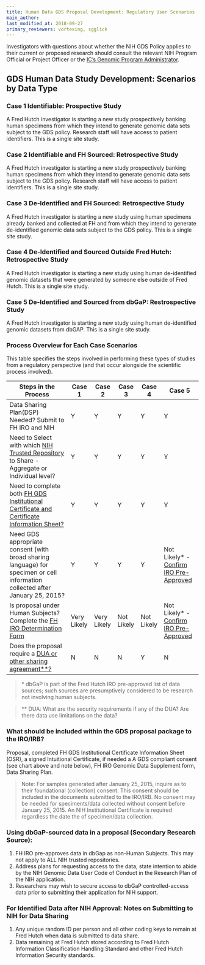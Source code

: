 ```yaml
---
title: Human Data GDS Proposal Development: Regulatory User Scenarios
main_author:
last_modified_at: 2018-09-27
primary_reviewers: vortexing, sgglick
---
```

Investigators with questions about whether the NIH GDS Policy applies to their current or proposed research should consult the relevant NIH Program Official or Project Officer or the [IC’s Genomic Program Administrator](https://osp.od.nih.gov/scientific-sharing/policy-oversight/).

## GDS Human Data Study Development: Scenarios by Data Type
### Case 1  Identifiable: Prospective Study 
 A Fred Hutch investigator is starting a new study prospectively banking human specimens from which they intend to generate genomic data sets subject to the GDS policy. Research staff will have access to patient identifiers.  This is a single site study.

### Case 2  Identifiable and FH Sourced: Retrospective Study
A Fred Hutch investigator is starting a new study prospectively banking human specimens from which they intend to generate genomic data sets subject to the GDS policy. Research staff will have access to patient identifiers.  This is a single site study.

### Case 3  De-Identified and FH Sourced: Retrospective Study
A Fred Hutch investigator is starting a new study using human specimens already banked and collected at FH and from which they intend to generate de-identified genomic data sets subject to the GDS policy. This is a single site study.

### Case 4  De-Identified and Sourced Outside Fred Hutch: Retrospective Study
A Fred Hutch investigator is starting a new study using human de-identified genomic datasets that were generated by someone else outside of Fred Hutch. This is a single site study.

### Case 5  De-Identified and Sourced from dbGaP: Restrospective Study
A Fred Hutch investigator is starting a new study using human de-identified genomic datasets from dbGAP. This is a single site study.

### Process Overview for Each Case Scenarios
 This table specifies the steps involved in performing these types of studies from a regulatory perspective (and that occur alongside the scientific process involved).  

Steps in the Process  |Case 1   | Case 2  |  Case 3 | Case 4 | Case 5
---|---|---|---|---|---|
Data Sharing Plan(DSP) Needed? Submit to FH IRO and NIH | Y  | Y  |  Y | Y | Y 
Need to Select with which [NIH Trusted Repository](https://osp.od.nih.gov/scientific-sharing/data-repositories-and-trusted-partners/) to Share - Aggregate or Individual level?   | Y  | Y  |  Y | Y | Y 
Need to complete both [FH GDS Institutional Certificate and Certificate Information Sheet?](https://centernet.fredhutch.org/cn/u/osr/policies/data-access-request-data-use-certification-agreement/genome-data-sharinggdsinsitutionalcertification.html)  | Y  | Y  |  Y | Y | Y 
Need GDS appropriate consent (with broad sharing language) for specimen or cell information collected after January 25, 2015? | Y  | Y  |  Y | Y | Not Likely* - [Confirm IRO Pre-Approved](https://centernet.fredhutch.org/cn/u/irb/submissionstotheirb/research-not-involving-human-subjects/_jcr_content/leftParsys/download_f2c7/file.res/Pre-Reviewed-Sources-De-identified-Human-Specimens.pdf)
Is proposal under Human Subjects? Complete the [FH IRO Determination Form](https://centernet.fredhutch.org/cn/u/irb/submissionstotheirb/research-not-involving-human-subjects.html) | Very Likely | Very Likely  | Not Likely | Not Likely | Not Likely* - [Confirm IRO Pre-Approved](https://centernet.fredhutch.org/cn/u/irb/submissionstotheirb/research-not-involving-human-subjects/_jcr_content/leftParsys/download_f2c7/file.res/Pre-Reviewed-Sources-De-identified-Human-Specimens.pdf)
Does the proposal require a [DUA or other sharing agreement**?](https://centernet.fredhutch.org/cn/u/business-dev/agreements.html) | N  | N  |  N | Y | N

>\* dbGaP is part of the Fred Hutch IRO pre-approved list of data sources; such sources are presumptively considered to be research not involving human subjects. 

>\*\* DUA: What are the security requirements if any of the DUA? Are there data use limitations on the data? 

### What should be included within the GDS proposal package to the IRO/IRB?
Proposal, completed FH GDS Institutional Certificate Information Sheet (OSR), a signed Intuitional Certificate, if needed a A GDS compliant consent (see chart above and note below), FH IRO Genomic Data Supplement form, Data Sharing Plan. 

>Note: For samples generated after January 25, 2015, inquire as to their foundational (collection) consent. This consent should be included in the documents submitted to the IRO/IRB.  No consent may be needed for speciments/data collected without consent before January 25, 2015. An NIH Institutional Certificate is required regardless the date the of specimen/data collection.

### Using dbGaP-sourced data in a proposal (Secondary Research Source):
1. FH IRO pre-approves data in dbGap as non-Human Subjects.  This may not apply to ALL NIH trusted repositories.
2. Address plans for requesting access to the data, state intention to abide by the NIH Genomic Data User Code of Conduct in the Research Plan of the NIH application.
3. Researchers may wish to secure access to dbGaP controlled-access data prior to submitting their application for NIH support.

### For Identified Data after NIH Approval: Notes on Submitting to NIH for Data Sharing
1. Any unique random ID per person and all other coding keys to remain at Fred Hutch when data is submitted to data share.
2. Data remaining at Fred Hutch stored according to Fred Hutch Information Classification Handling Standard and other Fred Hutch Information Security standards.


